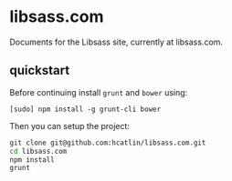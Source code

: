 libsass.com
===========

Documents for the Libsass site, currently at libsass.com.


quickstart
----------

Before continuing install `grunt` and `bower` using:

```
[sudo] npm install -g grunt-cli bower
```

Then you can setup the project:

```bash
git clone git@github.com:hcatlin/libsass.com.git
cd libsass.com
npm install
grunt
```